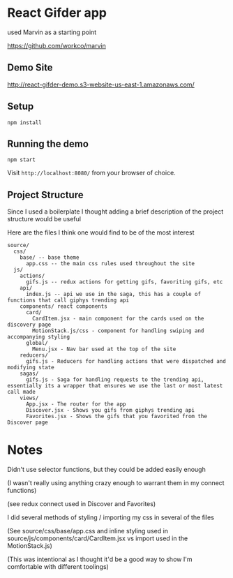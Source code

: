 # React Gifder app

used Marvin as a starting point

https://github.com/workco/marvin

## Demo Site

http://react-gifder-demo.s3-website-us-east-1.amazonaws.com/


## Setup

```
npm install
```

## Running the demo

```
npm start
```
Visit `http://localhost:8080/` from your browser of choice.

## Project Structure

Since I used a boilerplate I thought adding a brief description of the project structure would be useful

Here are the files I think one would find to be of the most interest

```
source/
  css/
    base/ -- base theme
      app.css -- the main css rules used throughout the site
  js/
    actions/
      gifs.js -- redux actions for getting gifs, favoriting gifs, etc
    api/
      index.js -- api we use in the saga, this has a couple of functions that call giphys trending api
    components/ react components
      card/
        CardItem.jsx - main component for the cards used on the discovery page
        MotionStack.js/css - component for handling swiping and accompanying styling
      global/
        Menu.jsx - Nav bar used at the top of the site
    reducers/
      gifs.js - Reducers for handling actions that were dispatched and modifying state
    sagas/
      gifs.js - Saga for handling requests to the trending api, essentially its a wrapper that ensures we use the last or most latest call made
    views/
      App.jsx - The router for the app
      Discover.jsx - Shows you gifs from giphys trending api
      Favorites.jsx - Shows the gifs that you favorited from the Discover page
```

# Notes
Didn't use selector functions, but they could be added easily enough 

(I wasn't really using anything crazy enough to warrant them in my connect functions) 

(see redux connect used in Discover and Favorites)


I did several methods of styling / importing my css in several of the files

(See source/css/base/app.css and inline styling used in source/js/components/card/CardItem.jsx vs import used in the MotionStack.js)

(This was intentional as I thought it'd be a good way to show I'm comfortable with different toolings)

